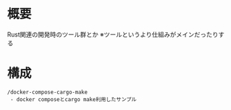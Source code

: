 # 概要
Rust関連の開発時のツール群とか
※ツールというより仕組みがメインだったりする

# 構成
```
/docker-compose-cargo-make
 - docker composeとcargo make利用したサンプル
```